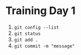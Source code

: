 # Training Day 1

1. `git config --list`
2. `git status`
3. `git add .`
4. `git commit -m "message"`
